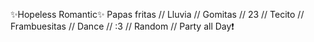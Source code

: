 ✨️Hopeless Romantic✨️
Papas fritas // Lluvia // Gomitas // 23 // Tecito // Frambuesitas // Dance // :3 // Random // Party all Day❗️

